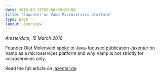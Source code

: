 ```yaml
---
date: 2016-03-15T09:00:00+00:00
title: "Jaxenter on Vamp Microservics platform"
type: page
layout: overview
---
```

*Amsterdam, 15 March 2016*

Founder Olaf Molenveld spoke to Java-focused publication Jaxenter on Vamp as a microservices platform and why
Vamp is not strictly for microservices only.

Read the full article on [jaxenter.de](https://jaxenter.de/very-awesome-microservices-platform-36375)

<!--more-->
